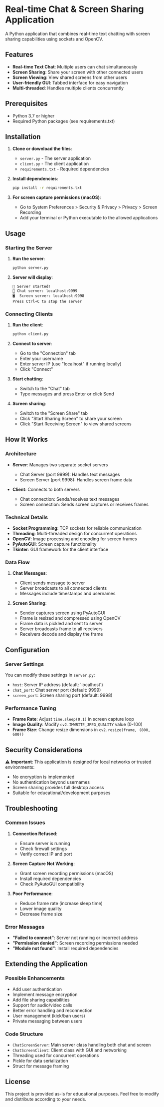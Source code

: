 # Real-time Chat & Screen Sharing Application

A Python application that combines real-time text chatting with screen sharing capabilities using sockets and OpenCV.

## Features

- **Real-time Text Chat**: Multiple users can chat simultaneously
- **Screen Sharing**: Share your screen with other connected users
- **Screen Viewing**: View shared screens from other users
- **User-friendly GUI**: Tabbed interface for easy navigation
- **Multi-threaded**: Handles multiple clients concurrently

## Prerequisites

- Python 3.7 or higher
- Required Python packages (see requirements.txt)

## Installation

1. **Clone or download the files**:
   - `server.py` - The server application
   - `client.py` - The client application
   - `requirements.txt` - Required dependencies

2. **Install dependencies**:
   ```bash
   pip install -r requirements.txt
   ```

3. **For screen capture permissions (macOS)**:
   - Go to System Preferences > Security & Privacy > Privacy > Screen Recording
   - Add your terminal or Python executable to the allowed applications

## Usage

### Starting the Server

1. **Run the server**:
   ```bash
   python server.py
   ```

2. **Server will display**:
   ```
   🚀 Server started!
   📱 Chat server: localhost:9999
   🖥️  Screen server: localhost:9998
   Press Ctrl+C to stop the server
   ```

### Connecting Clients

1. **Run the client**:
   ```bash
   python client.py
   ```

2. **Connect to server**:
   - Go to the "Connection" tab
   - Enter your username
   - Enter server IP (use "localhost" if running locally)
   - Click "Connect"

3. **Start chatting**:
   - Switch to the "Chat" tab
   - Type messages and press Enter or click Send

4. **Screen sharing**:
   - Switch to the "Screen Share" tab
   - Click "Start Sharing Screen" to share your screen
   - Click "Start Receiving Screen" to view shared screens

## How It Works

### Architecture

- **Server**: Manages two separate socket servers
  - Chat Server (port 9999): Handles text messages
  - Screen Server (port 9998): Handles screen frame data

- **Client**: Connects to both servers
  - Chat connection: Sends/receives text messages
  - Screen connection: Sends screen captures or receives frames

### Technical Details

- **Socket Programming**: TCP sockets for reliable communication
- **Threading**: Multi-threaded design for concurrent operations
- **OpenCV**: Image processing and encoding for screen frames
- **PyAutoGUI**: Screen capture functionality
- **Tkinter**: GUI framework for the client interface

### Data Flow

1. **Chat Messages**:
   - Client sends message to server
   - Server broadcasts to all connected clients
   - Messages include timestamps and usernames

2. **Screen Sharing**:
   - Sender captures screen using PyAutoGUI
   - Frame is resized and compressed using OpenCV
   - Frame data is pickled and sent to server
   - Server broadcasts frame to all receivers
   - Receivers decode and display the frame

## Configuration

### Server Settings
You can modify these settings in `server.py`:
- `host`: Server IP address (default: 'localhost')
- `chat_port`: Chat server port (default: 9999)
- `screen_port`: Screen sharing port (default: 9998)

### Performance Tuning
- **Frame Rate**: Adjust `time.sleep(0.1)` in screen capture loop
- **Image Quality**: Modify `cv2.IMWRITE_JPEG_QUALITY` value (0-100)
- **Frame Size**: Change resize dimensions in `cv2.resize(frame, (800, 600))`

## Security Considerations

⚠️ **Important**: This application is designed for local networks or trusted environments:

- No encryption is implemented
- No authentication beyond usernames
- Screen sharing provides full desktop access
- Suitable for educational/development purposes

## Troubleshooting

### Common Issues

1. **Connection Refused**:
   - Ensure server is running
   - Check firewall settings
   - Verify correct IP and port

2. **Screen Capture Not Working**:
   - Grant screen recording permissions (macOS)
   - Install required dependencies
   - Check PyAutoGUI compatibility

3. **Poor Performance**:
   - Reduce frame rate (increase sleep time)
   - Lower image quality
   - Decrease frame size

### Error Messages

- **"Failed to connect"**: Server not running or incorrect address
- **"Permission denied"**: Screen recording permissions needed
- **"Module not found"**: Install required dependencies

## Extending the Application

### Possible Enhancements

- Add user authentication
- Implement message encryption
- Add file sharing capabilities
- Support for audio/video calls
- Better error handling and reconnection
- User management (kick/ban users)
- Private messaging between users

### Code Structure

- `ChatScreenServer`: Main server class handling both chat and screen
- `ChatScreenClient`: Client class with GUI and networking
- Threading used for concurrent operations
- Pickle for data serialization
- Struct for message framing

## License

This project is provided as-is for educational purposes. Feel free to modify and distribute according to your needs.
